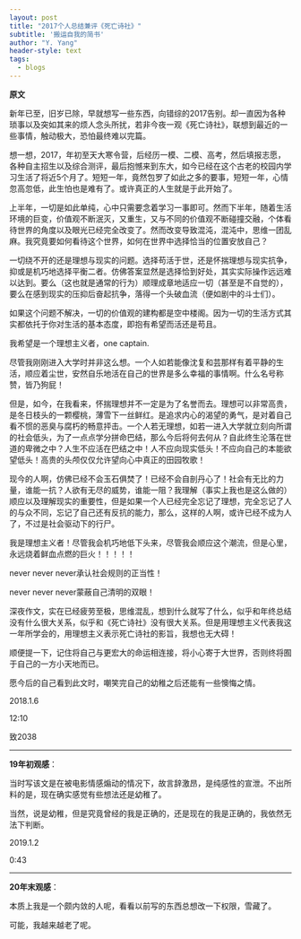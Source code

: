 ```yaml
---
layout: post
title: "2017个人总结兼评《死亡诗社》"
subtitle: '搬运自我的简书'
author: "Y. Yang"
header-style: text
tags:
  - blogs
---
```


**原文**

新年已至，旧岁已除，早就想写一些东西，向错综的2017告别。却一直因为各种琐事以及突如其来的烦人念头所扰，若非今夜一观《死亡诗社》，联想到最近的一些事情，触动极大，恐怕最终难以完篇。
        
想一想，2017，年初至天大寒令营，后经历一模、二模、高考，然后填报志愿，各种自主招生以及综合测评，最后抱憾来到东大，如今已经在这个古老的校园内学习生活了将近5个月了。短短一年，竟然包罗了如此之多的要事，短短一年，心情忽高忽低，此生怕也是难有了。或许真正的人生就是于此开始了。
        
上半年，一切是如此单纯，心中只需要念着学习一事即可。然而下半年，随着生活环境的巨变，价值观不断泯灭，又重生，又与不同的价值观不断碰撞交融，个体看待世界的角度以及眼光已经完全改变了。然而改变导致混沌，混沌中，思维一团乱麻。我究竟要如何看待这个世界，如何在世界中选择恰当的位置安放自己？
        
一切绕不开的还是理想与现实的问题。选择苟活于世，还是怀揣理想与现实抗争，抑或是机巧地选择平衡二者。仿佛答案显然是选择恰到好处，其实实际操作远远难以达到。要么（这也就是通常的行为）顺理成章地适应一切（甚至是不自觉的），要么在感到现实的压抑后奋起抗争，落得一个头破血流（便如剧中的斗士们）。
        
如果这个问题不解决，一切的价值观的建构都是空中楼阁。因为一切的生活方式其实都依托于你对生活的基本态度，即抱有希望而活还是苟且。
        
我希望是一个理想主义者，one captain.
        
尽管我刚刚进入大学时并非这么想。一个人如若能像沈复和芸那样有着平静的生活，顺应着尘世，安然自乐地活在自己的世界是多么幸福的事情啊。什么名号称赞，皆乃狗屁！
        
但是，如今，在我看来，怀揣理想并不一定是为了名誉而去。理想可以非常高贵，是冬日枝头的一颗樱桃，薄雪下一丝鲜红。是追求内心的渴望的勇气，是对着自己看不惯的恶臭与腐朽的畅意抨击。一个人若无理想，如若一进入大学就立刻向所谓的社会低头，为了一点点学分拼命巴结，那么今后将何去何从？自此终生沦落在世道的卑微之中？人生不应活在巴结之中！人不应向现实低头！不应向自己的本能欲望低头！高贵的头颅仅仅允许望向心中真正的田园牧歌！
        
现今的人啊，仿佛已经不会玉石俱焚了！已经不会自剖丹心了！社会有无比的力量，谁能一抗？人欲有无尽的威势，谁能一阻？我理解（事实上我也是这么做的）顺应以及理解现实的重要性，但是如果一个人已经完全忘记了理想，完全忘记了人的与众不同，忘记了自己还有反抗的能力，那么，这样的人啊，或许已经不成为人了，不过是社会驱动下的行尸。
        
我是理想主义者！尽管我会机巧地低下头来，尽管我会顺应这个潮流，但是心里，永远烧着鲜血点燃的巨火！！！！！
        
never never never承认社会规则的正当性！
        
never never never蒙蔽自己清明的双眼！

深夜作文，实在已经疲劳至极，思维混乱，想到什么就写了什么，似乎和年终总结没有什么很大关系，似乎和《死亡诗社》没有很大关系。但是用理想主义代表我这一年所学会的，用理想主义表示死亡诗社的影旨，我想也无大碍！

顺便提一下，记住将自己与更宏大的命运相连接，将小心寄于大世界，否则终将囿于自己的一方小天地而已。
 
愿今后的自己看到此文时，嘲笑完自己的幼稚之后还能有一些懊悔之情。

2018.1.6  

12:10                                                   

致2038

----

**19年初观感**：

当时写该文是在被电影情感煽动的情况下，故言辞激昂，是纯感性的宣泄。不出所料的是，现在确实感觉有些想法还是幼稚了。

当然，说是幼稚，但是究竟曾经的我是正确的，还是现在的我是正确的，我依然无法下判断。

2019.1.2  

0:43

----

**20年末观感**：

本质上我是一个颇内敛的人呢，看看以前写的东西总想改一下权限，雪藏了。

可能，我越来越老了呢。